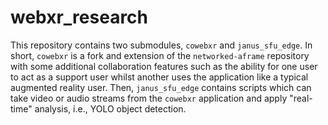 # webxr_research

This repository contains two submodules, `cowebxr` and `janus_sfu_edge`. In short, `cowebxr` is a fork and extension of the `networked-aframe` repository with some additional collaboration features such as the ability for one user to act as a support user whilst another uses the application like a typical augmented reality user. Then, `janus_sfu_edge` contains scripts which can take video or audio streams from the `cowebxr` application and apply "real-time" analysis, i.e., YOLO object detection. 
